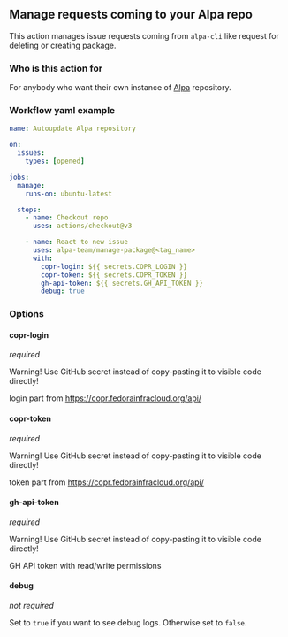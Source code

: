 ## Manage requests coming to your Alpa repo

This action manages issue requests coming from `alpa-cli` like request for deleting or
creating package.

### Who is this action for

For anybody who want their own instance of [Alpa](https://github.com/alpa-team) repository.

### Workflow yaml example

```yaml
name: Autoupdate Alpa repository

on:
  issues:
    types: [opened]

jobs:
  manage:
    runs-on: ubuntu-latest

  steps:
    - name: Checkout repo
      uses: actions/checkout@v3

    - name: React to new issue
      uses: alpa-team/manage-package@<tag_name>
      with:
        copr-login: ${{ secrets.COPR_LOGIN }}
        copr-token: ${{ secrets.COPR_TOKEN }}
        gh-api-token: ${{ secrets.GH_API_TOKEN }}
        debug: true
```

### Options

#### copr-login

_required_

Warning! Use GitHub secret instead of copy-pasting it to visible code directly!

login part from https://copr.fedorainfracloud.org/api/

#### copr-token

_required_

Warning! Use GitHub secret instead of copy-pasting it to visible code directly!

token part from https://copr.fedorainfracloud.org/api/

#### gh-api-token

_required_

Warning! Use GitHub secret instead of copy-pasting it to visible code directly!

GH API token with read/write permissions

#### debug

_not required_

Set to `true` if you want to see debug logs. Otherwise set to `false`.
